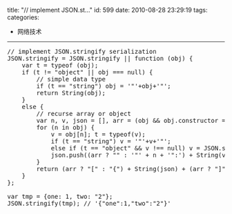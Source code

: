 title: "// implement JSON.st..."
id: 599
date: 2010-08-28 23:29:19
tags: 
categories: 
- 网络技术
---

<pre lang="javascript">
// implement JSON.stringify serialization
JSON.stringify = JSON.stringify || function (obj) {
    var t = typeof (obj);
    if (t != "object" || obj === null) {
        // simple data type
        if (t == "string") obj = '"'+obj+'"';
        return String(obj);
    }
    else {
        // recurse array or object
        var n, v, json = [], arr = (obj && obj.constructor == Array);
        for (n in obj) {
            v = obj[n]; t = typeof(v);
            if (t == "string") v = '"'+v+'"';
            else if (t == "object" && v !== null) v = JSON.stringify(v);
            json.push((arr ? "" : '"' + n + '":') + String(v));
        }
        return (arr ? "[" : "{") + String(json) + (arr ? "]" : "}");
    }
};

var tmp = {one: 1, two: "2"};
JSON.stringify(tmp); // '{"one":1,"two":"2"}'
</pre>